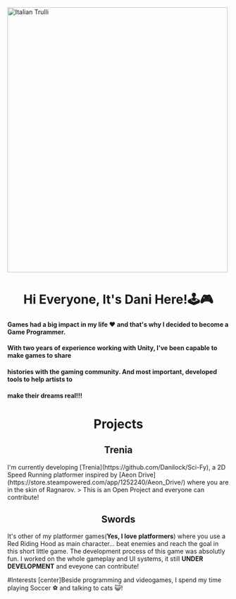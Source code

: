 
<img src="https://i.pinimg.com/originals/12/56/dc/1256dc5c6d5894033965868683513da2.gif" alt="Italian Trulli" align = "center" style="width:500px;height:600px;">
<img src="https://i.pinimg.com/originals/45/41/0c/45410c8bad7dc91c066d0612b9522aa0.gif" alt="Italian Trulli" align = "center" style="width:2px;height:2px;">
<H1 align = "center">Hi Everyone, It's Dani Here!🕹🎮</h1>

#### Games had a big impact in my life ❤ and that's why I decided to become a Game Programmer.
#### With two years of experience working with Unity, I've been capable to make games to share
#### histories with the gaming community. And most important, developed tools to help artists to
#### make their dreams real!!! 

<h1 align = "center"> Projects</h1>
<H2 align = "center"> Trenia </H2>
I'm currently developing [Trenia](https://github.com/Danilock/Sci-Fy), a 2D Speed Running platformer inspired by [Aeon Drive](https://store.steampowered.com/app/1252240/Aeon_Drive/) where you are in the skin of Ragnarov.
> This is an Open Project and everyone can contribute!


<H2 align = "center"> Swords </H2>
It's other of my platformer games(<b>Yes, I love platformers</b>) where you use a Red Riding Hood as main character... beat enemies and reach the goal in this short little game.
The development process of this game was absolutly fun. I worked on the whole gameplay and UI systems, it still <b>UNDER DEVELOPMENT</b> and eveyone can contribute!

#Interests
[center]Beside programming and videogames, I spend my time playing Soccer ⚽ and talking to cats 😺!


<!--
**Danilock/Danilock** is a ✨ _special_ ✨ repository because its `README.md` (this file) appears on your GitHub profile.

Here are some ideas to get you started:

- 🔭 I’m currently working on ...
- 🌱 I’m currently learning ...
- 👯 I’m looking to collaborate on ...
- 🤔 I’m looking for help with ...
- 💬 Ask me about ...
- 📫 How to reach me: ...
- 😄 Pronouns: ...
- ⚡ Fun fact: ...
-->
